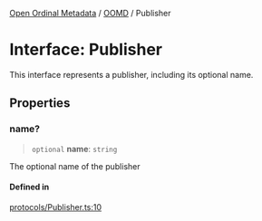 [Open Ordinal Metadata](../../README.md) / [OOMD](../README.md) / Publisher

# Interface: Publisher

This interface represents a publisher, including its optional name.

## Properties

### name?

> `optional` **name**: `string`

The optional name of the publisher

#### Defined in

[protocols/Publisher.ts:10](https://github.com/open-ordinal/open-ordinal-metadata/blob/5abb5abae2bd895ff8e9de3f437702550bb5189b/src/protocols/Publisher.ts#L10)
